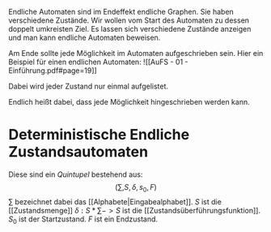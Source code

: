 Endliche Automaten sind im Endeffekt endliche Graphen. 
Sie haben verschiedene Zustände. Wir wollen vom Start des Automaten zu dessen doppelt umkreisten Ziel.
Es lassen sich verschiedene Zustände anzeigen und man kann endliche Automaten beweisen.

Am Ende sollte jede Möglichkeit im Automaten aufgeschrieben sein.
Hier ein Beispiel für einen endlichen Automaten:
![[AuFS - 01 - Einführung.pdf#page=19]]

Dabei wird jeder Zustand nur einmal aufgelistet.

Endlich heißt dabei, dass jede Möglichkeit hingeschrieben werden kann.

# Deterministische Endliche Zustandsautomaten
Diese sind ein *Quintupel* bestehend aus: 
$$
(\sum,S,\delta,s_0,F)
$$
$\sum$ bezeichnet dabei das [[Alphabete|Eingabealphabet]].
$S$ ist die [[Zustandsmenge]]
$\delta : S*\sum -> S$ ist die [[Zustandsüberführungsfunktion]].
$S_0$ ist der Startzustand.
$F$ ist ein Endzustand.

